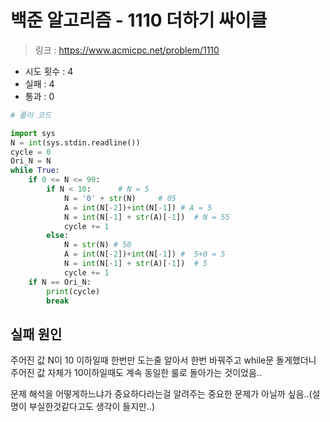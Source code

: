 # 백준 알고리즘 - 1110 더하기 싸이클

> 링크 : https://www.acmicpc.net/problem/1110

- 시도 횟수 : 4
- 실패 : 4
- 통과 : 0

```py
# 풀이 코드

import sys
N = int(sys.stdin.readline())
cycle = 0
Ori_N = N
while True:
    if 0 <= N <= 99:
        if N < 10:      # N = 5
            N = '0' + str(N)     # 05
            A = int(N[-2])+int(N[-1]) # A = 5
            N = int(N[-1] + str(A)[-1])  # N = 55
            cycle += 1
        else:
            N = str(N) # 50
            A = int(N[-2])+int(N[-1]) #  5+0 = 5
            N = int(N[-1] + str(A)[-1])  # 5
            cycle += 1
    if N == Ori_N:
        print(cycle)
        break
```

## 실패 원인

주어진 값 N이 10 이하일때 한번만 도는줄 알아서 한번 바꿔주고 while문 돌게했더니 주어진 값 자체가 10이하일때도 계속 동일한 룰로 돌아가는 것이었음..

문제 해석을 어떻게하느냐가 중요하다라는걸 알려주는 중요한 문제가 아닐까 싶음..(설명이 부실한것같다고도 생각이 들지만..)
